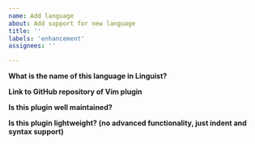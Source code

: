 ```yaml
---
name: Add language
about: Add support for new language
title: ''
labels: 'enhancement'
assignees: ''

---
```


**What is the name of this language in Linguist?**

<!-- https://github.com/github/linguist/blob/master/lib/linguist/languages.yml -->

**Link to GitHub repository of Vim plugin**



**Is this plugin well maintained?**



**Is this plugin lightweight? (no advanced functionality, just indent and syntax support)**


